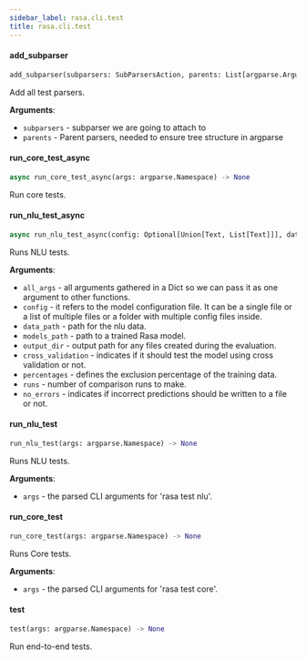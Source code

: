 ```yaml
---
sidebar_label: rasa.cli.test
title: rasa.cli.test
---
```

#### add\_subparser

```python
add_subparser(subparsers: SubParsersAction, parents: List[argparse.ArgumentParser]) -> None
```

Add all test parsers.

**Arguments**:

- `subparsers` - subparser we are going to attach to
- `parents` - Parent parsers, needed to ensure tree structure in argparse

#### run\_core\_test\_async

```python
async run_core_test_async(args: argparse.Namespace) -> None
```

Run core tests.

#### run\_nlu\_test\_async

```python
async run_nlu_test_async(config: Optional[Union[Text, List[Text]]], data_path: Text, models_path: Text, output_dir: Text, cross_validation: bool, percentages: List[int], runs: int, no_errors: bool, all_args: Dict[Text, Any]) -> None
```

Runs NLU tests.

**Arguments**:

- `all_args` - all arguments gathered in a Dict so we can pass it as one argument
  to other functions.
- `config` - it refers to the model configuration file. It can be a single file or
  a list of multiple files or a folder with multiple config files inside.
- `data_path` - path for the nlu data.
- `models_path` - path to a trained Rasa model.
- `output_dir` - output path for any files created during the evaluation.
- `cross_validation` - indicates if it should test the model using cross validation
  or not.
- `percentages` - defines the exclusion percentage of the training data.
- `runs` - number of comparison runs to make.
- `no_errors` - indicates if incorrect predictions should be written to a file
  or not.

#### run\_nlu\_test

```python
run_nlu_test(args: argparse.Namespace) -> None
```

Runs NLU tests.

**Arguments**:

- `args` - the parsed CLI arguments for &#x27;rasa test nlu&#x27;.

#### run\_core\_test

```python
run_core_test(args: argparse.Namespace) -> None
```

Runs Core tests.

**Arguments**:

- `args` - the parsed CLI arguments for &#x27;rasa test core&#x27;.

#### test

```python
test(args: argparse.Namespace) -> None
```

Run end-to-end tests.

